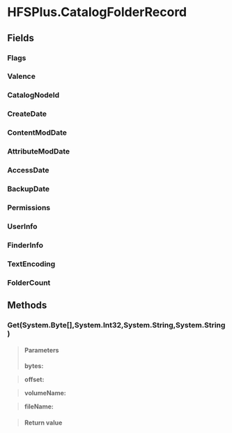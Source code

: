 ﻿


# HFSPlus.CatalogFolderRecord

## Fields

### Flags

### Valence

### CatalogNodeId

### CreateDate

### ContentModDate

### AttributeModDate

### AccessDate

### BackupDate

### Permissions

### UserInfo

### FinderInfo

### TextEncoding

### FolderCount

## Methods


### Get(System.Byte[],System.Int32,System.String,System.String)

> #### Parameters
> **bytes:** 

> **offset:** 

> **volumeName:** 

> **fileName:** 

> #### Return value
> 